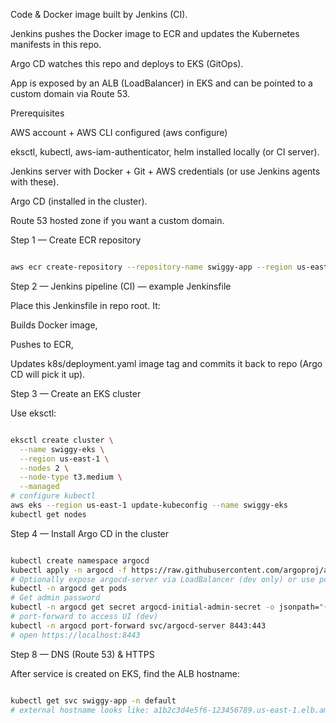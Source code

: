 Code & Docker image built by Jenkins (CI).

Jenkins pushes the Docker image to ECR and updates the Kubernetes manifests in this repo.

Argo CD watches this repo and deploys to EKS (GitOps).

App is exposed by an ALB (LoadBalancer) in EKS and can be pointed to a custom domain via Route 53.

Prerequisites

AWS account + AWS CLI configured (aws configure)

eksctl, kubectl, aws-iam-authenticator, helm installed locally (or CI server).

Jenkins server with Docker + Git + AWS credentials (or use Jenkins agents with these).

Argo CD (installed in the cluster).

Route 53 hosted zone if you want a custom domain.

Step 1 — Create ECR repository

```bash

aws ecr create-repository --repository-name swiggy-app --region us-east-1

```

Step 2 — Jenkins pipeline (CI) — example Jenkinsfile

Place this Jenkinsfile in repo root. It:

Builds Docker image,

Pushes to ECR,

Updates k8s/deployment.yaml image tag and commits it back to repo (Argo CD will pick it up).

Step 3 — Create an EKS cluster 

Use eksctl:
```bash

eksctl create cluster \
  --name swiggy-eks \
  --region us-east-1 \
  --nodes 2 \
  --node-type t3.medium \
  --managed
# configure kubectl
aws eks --region us-east-1 update-kubeconfig --name swiggy-eks
kubectl get nodes

```

Step 4 — Install Argo CD in the cluster

```bash

kubectl create namespace argocd
kubectl apply -n argocd -f https://raw.githubusercontent.com/argoproj/argo-cd/stable/manifests/install.yaml
# Optionally expose argocd-server via LoadBalancer (dev only) or use port-forward
kubectl -n argocd get pods
# Get admin password
kubectl -n argocd get secret argocd-initial-admin-secret -o jsonpath="{.data.password}" | base64 -d
# port-forward to access UI (dev)
kubectl -n argocd port-forward svc/argocd-server 8443:443
# open https://localhost:8443

```

Step 8 — DNS (Route 53) & HTTPS

After service is created on EKS, find the ALB hostname:

```bash

kubectl get svc swiggy-app -n default
# external hostname looks like: a1b2c3d4e5f6-123456789.us-east-1.elb.amazonaws.com

```
